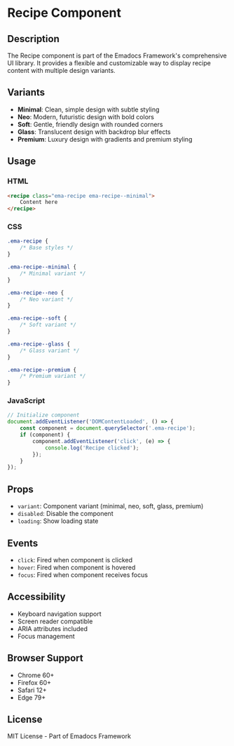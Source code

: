 # Recipe Component

## Description
The Recipe component is part of the Emadocs Framework's comprehensive UI library. It provides a flexible and customizable way to display recipe content with multiple design variants.

## Variants
- **Minimal**: Clean, simple design with subtle styling
- **Neo**: Modern, futuristic design with bold colors
- **Soft**: Gentle, friendly design with rounded corners
- **Glass**: Translucent design with backdrop blur effects
- **Premium**: Luxury design with gradients and premium styling

## Usage

### HTML
```html
<recipe class="ema-recipe ema-recipe--minimal">
    Content here
</recipe>
```

### CSS
```css
.ema-recipe {
    /* Base styles */
}

.ema-recipe--minimal {
    /* Minimal variant */
}

.ema-recipe--neo {
    /* Neo variant */
}

.ema-recipe--soft {
    /* Soft variant */
}

.ema-recipe--glass {
    /* Glass variant */
}

.ema-recipe--premium {
    /* Premium variant */
}
```

### JavaScript
```javascript
// Initialize component
document.addEventListener('DOMContentLoaded', () => {
    const component = document.querySelector('.ema-recipe');
    if (component) {
        component.addEventListener('click', (e) => {
            console.log('Recipe clicked');
        });
    }
});
```

## Props
- `variant`: Component variant (minimal, neo, soft, glass, premium)
- `disabled`: Disable the component
- `loading`: Show loading state

## Events
- `click`: Fired when component is clicked
- `hover`: Fired when component is hovered
- `focus`: Fired when component receives focus

## Accessibility
- Keyboard navigation support
- Screen reader compatible
- ARIA attributes included
- Focus management

## Browser Support
- Chrome 60+
- Firefox 60+
- Safari 12+
- Edge 79+

## License
MIT License - Part of Emadocs Framework
